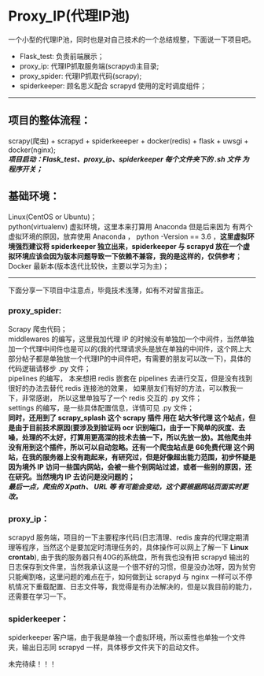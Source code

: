 # Proxy_IP(代理IP池)
一个小型的代理IP池，同时也是对自己技术的一个总结规整，下面说一下项目吧。  

* Flask_test: 负责前端展示；
* proxy_ip: 代理IP抓取服务端(scrapyd)主目录;
* proxy_spider: 代理IP抓取代码(scrapy);
* spiderkeeper: 顾名思义配合 scrapyd 使用的定时调度组件；

***
## 项目的整体流程：
scrapy(爬虫) + scrapyd + spiderkeeeper + docker(redis) + flask + uwsgi + docker(nginx);  
***项目启动：Flask_test、proxy_ip、spiderkeeper 每个文件夹下的 .sh 文件 为程序开关；***

## 基础环境：
Linux(CentOS or Ubuntu)；  
python(virtualenv) 虚拟环境，这里本来打算用 Anaconda 但是后来因为 有两个虚拟环境的原因，放弃使用 Anaconda ， python -Version == 3.6 ，**这里虚拟环境强烈建议将 spiderkeeper 独立出来，spiderkeeper 与 scrapyd 放在一个虚拟环境应该会因为版本问题导致一下依赖不兼容，我的是这样的，仅供参考**；  
Docker 最新本(版本迭代比较快，主要以学习为主)；  
***
下面分享一下项目中注意点，毕竟技术浅薄，如有不对留言指正。

### proxy_spider:
Scrapy 爬虫代码；  
middlewares 的编写，这里我加代理 IP 的时候没有单独加一个中间件，当然单独加一个代理中间件也是可以的(我的代理请求头是放在单独的中间件，这个网上大部分帖子都是单独放一个代理IP的中间件吧，有需要的朋友可以改一下)，具体的代码逻辑请移步 .py 文件；  
pipelines 的编写， 本来想把 redis 嵌套在 pipelines 去进行交互，但是没有找到很好的办法去替代 redis 连接池的效果， 如果朋友们有好的方法，可以教我一下，非常感谢， 所以这里单独写了一个 redis 交互的 .py 文件；  
settings 的编写，是一些具体配置信息，详情可见 .py 文件；  
**同时，还用到了 scrapy_splash 这个 scrapy 插件 用在 站大爷代理 这个站点，但是由于目前技术原因(要涉及到验证码 ocr 识别端口，由于一下简单的灰度、去噪，处理的不太好，打算用更高深的技术去搞一下，所以先放一放)。其他爬虫并没有用到这个插件，所以可以自动忽略。还有一个爬虫站点是 66免费代理 这个网站，在我的服务器上没有跑起来，有研究过，但是好像超出能力范围，初步怀疑是因为境外 IP 访问一些国内网站，会被一些个别网站过滤，或者一些别的原因，还在研究。当然境内 IP 去访问是没问题的；**  
***最后一点，爬虫的 Xpath、 URL 等 有可能会变动，这个要根据网站页面实时更改。***

### proxy_ip：
scrapyd 服务端，项目的一下主要程序代码(日志清理、redis 废弃的代理定期清理等程序，当然这个是要加定时清理任务的，具体操作可以网上了解一下 **Linux crontab**), 由于我的服务器只有40G的系统盘，所有我也没有把 scrapyd 输出的日志保存到文件里，当然我承认这是一个很不好的习惯，但是没办法呀，因为贫穷只能阉割咯，这里问题的难点在于，如何做到让 scrapyd 与 nginx 一样可以不停机情况下重载配置、日志文件等，我觉得是有办法解决的，但是以我目前的能力，还需要在学习一下。

### spiderkeeper：
spiderkeeper 客户端，由于我是单独一个虚拟环境，所以索性也单独一个文件夹，输出日志同 scrapyd 一样，具体移步文件夹下的启动文件。



未完待续！！！